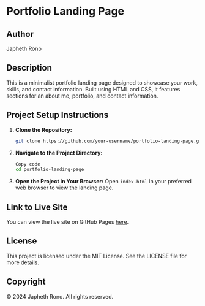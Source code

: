 # Portfolio Landing Page

## Author

Japheth Rono

## Description

This is a minimalist portfolio landing page designed to showcase your work, skills, and contact information. Built using HTML and CSS, it features sections for an about me, portfolio, and contact information.

## Project Setup Instructions

1. **Clone the Repository:**

   ```bash
   git clone https://github.com/your-username/portfolio-landing-page.git
   ```

2. **Navigate to the Project Directory:**

   ```bash
   Copy code
   cd portfolio-landing-page
   ```

3. **Open the Project in Your Browser:**
   Open `index.html` in your preferred web browser to view the landing page.

## Link to Live Site

You can view the live site on GitHub Pages [here](https://cjkr.github.io/demo-portfolio-landing-page/).

## License

This project is licensed under the MIT License. See the LICENSE file for more details.

## Copyright

© 2024 Japheth Rono. All rights reserved.
